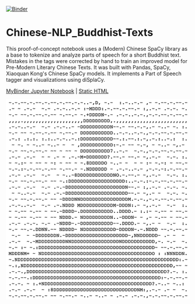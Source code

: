 [![Binder](https://mybinder.org/badge_logo.svg)](https://mybinder.org/v2/gh/catshowjudge/Chinese-NLP_Buddhist-Texts/master?filepath=Computational-Linguistics_Buddhist-Texts_Chinese-NLP-Pandas-SpaCy-displaCy.ipynb)
 
# Chinese-NLP_Buddhist-Texts
This proof-of-concept notebook uses a (Modern) Chinese SpaCy library as a base to tokenize and analyze parts of speech for a short Buddhist text. Mistakes in the tags were corrected by hand to train an improved model for Pre-Modern Literary Chinese Texts. It was built with Pandas, SpaCy, Xiaoquan Kong's Chinese SpaCy models. It implements a Part of Speech tagger and visualizations using diSplaCy.

[MyBinder Jupyter Notebook](https://mybinder.org/v2/gh/catshowjudge/Chinese-NLP_Buddhist-Texts/master?filepath=Computational-Linguistics_Buddhist-Texts_Chinese-NLP-Pandas-SpaCy-displaCy.ipynb) | [Static HTML](https://catshowjudge.github.io/Chinese-NLP_Buddhist-Texts/Computational-Linguistics_Buddhist-Texts_Chinese-NLP-Pandas-SpaCy-displaCy-1.htm)

![](ASCII_Buddha.png)
